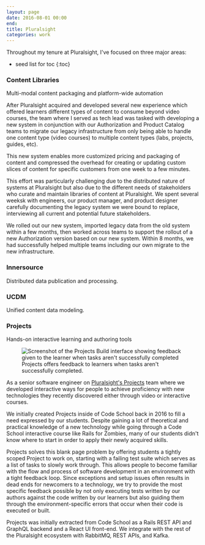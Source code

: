 ```yaml
---
layout: page
date: 2016-08-01 00:00
end:
title: Pluralsight
categories: work
---
```

Throughout my tenure at Pluralsight, I've focused on three major areas: 

- seed list for toc
{:toc}

### Content Libraries

<summary>Multi-modal content packaging and platform-wide automation</summary>

After Pluralsight acquired and developed several new experience which offered
learners different types of content to consume beyond video courses, the team
where I served as tech lead was tasked with developing a new system in
conjunction with our Authorization and Product Catalog teams to migrate our
legacy infrastructure from only being able to handle one content type (video
courses) to multiple content types (labs, projects, guides, etc).

This new system enables more customized pricing and packaging of content and
compressed the overhead for creating or updating custom slices of content for
specific customers from one week to a few minutes.

This effort was particularly challenging due to the distributed nature of
systems at Pluralsight but also due to the different needs of stakeholders
who curate and maintain libraries of content at Pluralsight. We spent several
weeksk with engineers, our product manager, and product designer carefully
documenting the legacy system we were bound to replace, interviewing all
current and potential future stakeholders.

We rolled out our new system, imported legacy data from the old system within a
few months, then worked across teams to support the rollout of a new Authorization
version based on our new system. Within 8 months, we had successfully helped
multiple teams including our own migrate to the new infrastructure.

### Innersource

<summary>Distributed data publication and processing.</summary>

### UCDM

<summary>Unified content data modeling.</summary>

### Projects

<summary>Hands-on interactive learning and authoring tools</summary>

<figure>
  <img src="{{ site.url }}/assets/projects-build-check-my-work.png" alt="Screenshot of the Projects Build interface showing feedback given to the learner when tasks aren't successfully completed">
  <figcaption>
    Projects offers feedback to learners when tasks aren't successfully completed.
  </figcaption>
</figure>

As a senior software engineer on [Pluralsight's
Projects](https://www.pluralsight.com/product/projects) team where we developed
interactive ways for people to achieve proficiency with new technologies they
recently discovered either through video or interactive courses.

We initially created Projects inside of Code School back in 2016 to fill
a need expressed by our students. Despite gaining a lot of theoretical and
practical knowledge of a new technology while going through a Code School
interactive course like Rails for Zombies, many of our students didn't know
where to start in order to apply their newly acquired skills.

Projects solves this blank page problem by offering students a tightly scoped
Project to work on, starting with a failing test suite which serves as a list
of tasks to slowly work through. This allows people to become familiar with
the flow and process of software development in an environment with a tight
feedback loop. Since exceptions and setup issues often results in dead ends
for newcomers to a technology, we try to provide the most specific feedback
possible by not only executing tests written by our authors against the code
written by our learners but also guiding them through the environment-specific
errors that occur when their code is executed or built.

Projects was initially extracted from Code School as a Rails REST API and GraphQL
backend and a React UI front-end. We integrate with the rest of the Pluralsight
ecosystem with RabbitMQ, REST APIs, and Kafka.